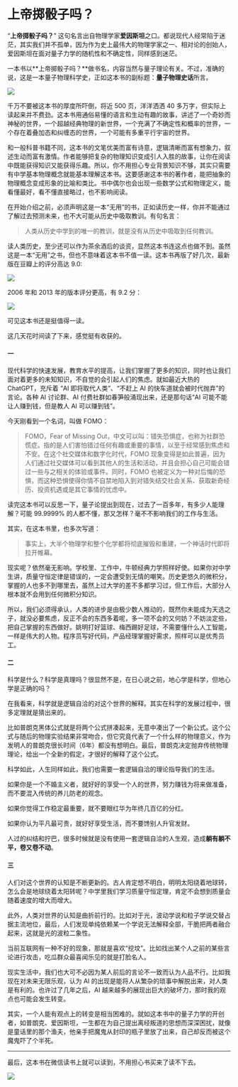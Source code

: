 # 上帝掷骰子吗？

“**上帝掷骰子吗？**” 这句名言出自物理学家**爱因斯坦**之口。都说现代人经常陷于迷茫，其实我们并不孤单，因为作为史上最伟大的物理学家之一、相对论的创始人，爱因斯坦在面对量子力学的随机性和不确定性，同样感到迷茫。

一本书以**上帝掷骰子吗？**做书名，内容当然与量子理论有关。不过，准确的说，这是一本量子物理科学史，正如这本书的副标题：**量子物理史话**所言。

![](https://raw.githubusercontent.com/mogoweb/mywritings/master/book_wechat/202304/images/does_god_play_dice_01.jpg)

千万不要被这本书的厚度所吓倒，将近 500 页，洋洋洒洒 40 多万字，但实际上读起来并不费劲。这本书用通俗易懂的语言和生动有趣的故事，讲述了一个奇妙而神秘的世界，一个超越经典物理的新世界，一个充满了不确定性和概率的世界，一个存在着叠加态和纠缠态的世界，一个可能有多重平行宇宙的世界。

和一般科普书籍不同，这本书的文笔优美而富有诗意，逻辑清晰而富有想象力，叙述生动而富有激情。作者能够把复杂的物理知识变成引人入胜的故事，让你在阅读中既能获得知识又能获得乐趣。所以，你不用担心专业背景知识不够，其实只需要有中学基本物理概念就能基本理解这本书。这要感谢这本书的著作者，能把抽象的物理概念变成形象的比喻和类比。书中偶尔也会出现一些数学公式和物理定义，能看懂最好，看不懂直接略过，也不影响阅读。

在开始介绍之前，必须声明这是一本“无用”的书，正如读历史一样，你并不能通过了解过去预测未来，也不大可能从历史中吸取教训。有句名言：

> 人类从历史中学到的唯一的教训，就是没有从历史中吸取到任何教训。

读人类历史，至少还可以作为茶余酒后的谈资，显然这本书连这点也做不到。虽然这是一本“无用”之书，但也不意味着这本书不值一读。这本书再版了好几次，最新版在豆瓣上的评分高达 9.0:

![](https://raw.githubusercontent.com/mogoweb/mywritings/master/book_wechat/202304/images/does_god_play_dice_02.png)

2006 年和 2013 年的版本评分更高，有 9.2 分：

![](https://raw.githubusercontent.com/mogoweb/mywritings/master/book_wechat/202304/images/does_god_play_dice_03.png)

可见这本书还是挺值得一读。

这几天花时间读了下来，感觉挺有收获的。

#### 一

现代科学的快速发展，教育水平的提高，让我们掌握了更多的知识，同时也让我们面对着更多的未知知识，不自觉的会引起人们的焦虑。就如最近大热的 ChatGPT，充斥着 “AI 即将取代人类”、“不赶上 AI 的快车道就会被时代抛弃”的言论。各种 AI 讨论群、AI 付费社群如春笋般涌现出来，还是那句话“AI 可能不能让人赚到钱，但是教人 AI 可以赚到钱”。

今天刚看到一个名词，叫做 FOMO：

> FOMO，Fear of Missing Out，中文可以叫：错失恐惧症，也称为社群恐慌症。指的是人们害怕错过任何有趣或重要的事情，以至于经常感到焦虑和不安。在这个社交媒体和数字化时代，FOMO 现象变得是如此普遍，因为人们通过社交媒体可以看到其他人的生活和活动，并且会担心自己可能会错过一些与之相关的体验或事件。同时，FOMO 也被定义为一种对后悔的恐惧，而这种恐惧使得你情不自禁地陷入到对错失结交社会关系、获取新奇经历、投资机遇或是其它事情的忧虑中。

读完这本书可以反思一下，量子论提出到现在，过去了一百多年，有多少人能理解？可能 99.9999% 的人都不懂，那又怎样？毫不不影响我们的工作与生活。

其实，在这本书里，也多次写道：

> 事实上，大半个物理学和整个化学都将彻底摧毁和重建，一个神话时代即将拉开帷幕。

现实呢？依然毫无影响。学校里、工作中，牛顿经典力学照样好使。如果你对中学生讲，质量守恒定律是错误的，一定会遭受到无情的嘲笑。历史更悠久的微积分，掌握的人也多不到哪里去，虽然上过大学的差不多都学习过，但工作后，大部分人根本就不会用到任何微积分知识。

所以，我们必须得承认，人类的进步是由极少数人推动的，既然你未能成为天选之子，就没必要焦虑，反正不会的东西多着呢，多一项不会的又何妨？不妨淡定些，把自己掌握的东西做好。姚明打好篮球、梅西踢好足球，不需要懂什么人工智能，一样是伟大的人物。程序员写好代码，产品经理掌握好需求，照样可以是优秀员工。

#### 二

科学是什么？科学是真理吗？很显然不是，在日心说之前，地心学是科学，但地心学是正确的吗？

在我看来，科学就是逻辑自洽的对这个世界的解释。其实在科学的发展过程中，很多定理就是猜出来的。

比如普朗克黑体公式就是将两个公式拼凑起来，无意中凑出了一个新公式。这个公式与随后的物理实验结果非常吻合，但它究竟代表了一个什么样的物理意义，作为发明人的普朗克很长时间（6年）都没有想明白。最后，普朗克决定抛弃传统物理理论，给出一个全新的假定，才很好的解释了这个公式。

科学如此，人生同样如此，我们也需要一套逻辑自洽的理论指导我们的生活。

如果你是一个不婚主义者，就好好的享受一个人的世界，努力赚钱为将来做准备，而不要混入传统的养儿防老的观念。

如果你觉得工作稳定最重要，就不要眼红华为年终几百亿的分红。

如果你认为平凡最可贵，就好好享受生活，而不要馋别人升官发财。

人过的纠结和拧巴，很多时候就是没有使用一套逻辑自洽的人生观，造成**躺有躺不平，卷又卷不动**。

#### 三

人们对这个世界的认知是不断更新的。古人肯定想不明白，明明太阳绕着地球转，怎么会是地球绕着太阳转呢？中学里我们学习质量守恒定理，肯定不会想到质量会随着速度的增大而增大。

此外，人类对世界的认知是曲折前行的。比如对于光，波动学说和粒子学说交替占据主流地位，最后，人们发现单纯依赖某一个学说无法解释全部，干脆把两者融合起来，这就是光的波粒二象性。

当前互联网有一种不好的现象，那就是喜欢“挖坟”。比如找出某个人之前的某些言论进行攻击，吃瓜群众最喜闻乐见的就是打脸名人。

现实生活中，我们也大可不必因为某人前后的言论不一致而认为人品不行。比如我现在对未来无限乐观，认为 AI 的出现是能将人从繁杂的琐事中解脱出来，对人类是有利的。也许过了几年之后，AI 越来越多的展现出巨大的破坏力，那时我的观点也可能会发生转变。

其实，一个人能有观点上的转变是相当困难的。就如这本书中的量子力学的开创者，如普朗克、爱因斯坦，一生都在为自己提出离经叛道的思想而深深困扰，就像是童话里的那个渔夫，他亲手把魔鬼从封印的瓶子里放了出来，自己却反而被这个魔鬼吓了个半死。

------------------------------------------------------------------------

最后，这本书在微信读书上就可以读到，不用担心书买来了读不下去。

![](https://raw.githubusercontent.com/mogoweb/mywritings/master/book_wechat/202304/images/does_god_play_dice_04.jpg)

